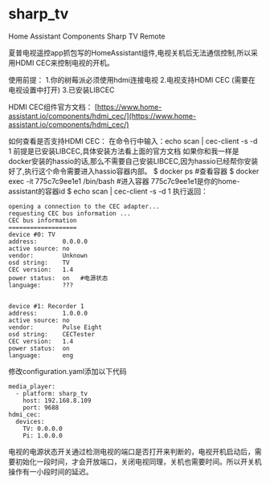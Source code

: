 # sharp_tv
Home Assistant Components Sharp TV Remote 

夏普电视遥控app抓包写的HomeAssistant组件,电视关机后无法通信控制,所以采用HDMI CEC来控制电视的开机。

使用前提：
1.你的树莓派必须使用hdmi连接电视
2.电视支持HDMI CEC (需要在电视设置中打开)
3.已安装LIBCEC

HDMI CEC组件官方文档：
[https://www.home-assistant.io/components/hdmi_cec/](https://www.home-assistant.io/components/hdmi_cec/)

如何查看是否支持HDMI CEC：
在命令行中输入：echo scan | cec-client -s -d 1 
前提是已安装LIBCEC,具体安装方法看上面的官方文档
如果你和我一样是docker安装的hassio的话,那么不需要自己安装LIBCEC,因为hassio已经帮你安装好了,执行这个命令需要进入hassio容器内部。
$ docker ps  #查看容器
$ docker exec -it 775c7c9ee1e1 /bin/bash #进入容器 775c7c9ee1e1是你的home-assistant的容器id
$ echo scan | cec-client -s -d 1
执行返回：
```
opening a connection to the CEC adapter...
requesting CEC bus information ...
CEC bus information
===================
device #0: TV
address:       0.0.0.0
active source: no
vendor:        Unknown
osd string:    TV
CEC version:   1.4
power status:  on	#电源状态
language:      ???


device #1: Recorder 1
address:       1.0.0.0
active source: no
vendor:        Pulse Eight
osd string:    CECTester
CEC version:   1.4
power status:  on
language:      eng
```

修改configuration.yaml添加以下代码

```
media_player:
  - platform: sharp_tv
    host: 192.168.8.109
    port: 9688
hdmi_cec:
  devices:
    TV: 0.0.0.0
    Pi: 1.0.0.0

```
电视的电源状态开关通过检测电视的端口是否打开来判断的，电视开机启动后，需要初始化一段时间，才会开放端口，关闭电视同理，关机也需要时间。所以开关机操作有一小段时间的延迟。

